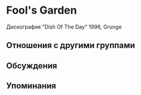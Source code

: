 # Fool's Garden

Дискография
"Dish Of The Day" 1996, Grunge

## Отношения с другими группами


## Обсуждения


## Упоминания

